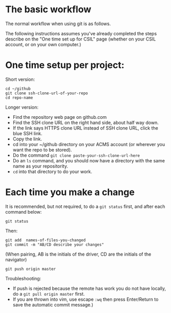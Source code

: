 
# The basic workflow

The normal workflow when using git is as follows.  

The following instructions assumes you've already completed the steps describe on the "One time set up for CSIL" page (whether on your CSIL account, or on your own computer.)

# One time setup per project:

Short version: 

```
cd ~/github
git clone ssh-clone-url-of-your-repo
cd repo-name
```

Longer version:
* Find the repository web page on github.com
* Find the SSH clone URL on the right hand side, about half way down.
* If the link says HTTPS clone URL instead of SSH clone URL, click the blue SSH link.
* Copy the link.
* cd into your ~/github directory on your ACMS account (or wherever you want the repo to be stored).
* Do the command `git clone paste-your-ssh-clone-url-here`
* Do an `ls` command, and you should now have a directory with the same name as your repositority.  
* `cd` into that directory to do your work.

# Each time you make a change

It is recommended, but not required, to do a `git status` first, and after each command below:

```
git status
```

Then:

```
git add  names-of-files-you-changed
git commit -m "AB/CD describe your changes"
```

(When pairing, AB is the initials of the driver, CD are the initials of the navigator)

```
git push origin master
```

Troubleshooting:

* If push is rejected because the remote has work you do not have locally, do a `git pull origin master` first.
* If you are thrown into vim, use escape `:wq` then press Enter/Return  to save the automatic commit message.)


